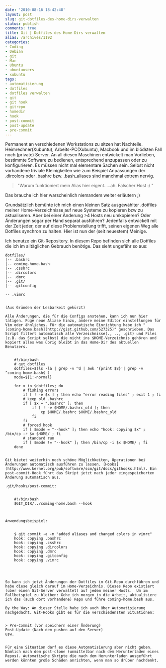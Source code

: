 ```yaml
---
date: '2010-08-16 18:42:48'
layout: post
slug: git-dotfiles-des-home-dirs-verwalten
status: publish
comments: true
title: Git | Dotfiles des Home-Dirs verwalten
alias: /archives/1192
categories:
- Coding
- Debian
- git
- Mac
- Ubuntu
- ubuntuusers
- xubuntu
tags:
- automatisierung
- dotfiles
- dotfiles verwalten
- git
- git hook
- gitrepo
- homedir
- hook
- post-commit
- post-update
- pre-commit
---
```


Permanent an verschiedenen Workstations zu sitzen hat Nachteile. Heimrechner(Xubuntu), Arbeits-PC(Xubuntu), Macbook und im blödsten Fall noch (private) Server. An all diesen Maschinen entwickelt man Vorlieben, bestimmte Software zu bedienen, entsprechend anzupassen oder zu konfigurieren. Es müssen nicht mal elementare Sachen sein. Selbst nicht vorhandene triviale Kleinigkeiten wie zum Beispiel Anpassungen der .dircolors oder .bashrc bzw. .bash_aliases sind manchmal extrem nervig.


> "Warum funktioniert mein Alias hier eigent.....ah. Falscher Host :/ "


Das brauche ich hier warscheinlich niemandem weiter erläutern ;)

Grundsätzlich bemühte ich mich einen kleinen Satz ausgewählter .dotfiles meiner Home-Verzeichnisse auf neue Systeme zu kopieren bzw zu aktualiseren. Aber bei einer Änderung >4 Hosts neu umkopieren? Oder Änderungen sogar per Hand separat ausführen? Jedenfalls entwickelt mit der Zeit jeder, der auf diese Problemstellung trifft, seinen eigenen Weg alle Dotfiles synchron zu halten. Hier ist nun der (seit neuestem) Meinige.

Ich benutze ein Git-Repository. In diesem Repo befinden sich alle Dotfiles die ich im alltäglichen Gebrauch benötige. Das sieht ungefähr so aus:


    dotfiles/
    |-- .bashrc
    |-- coming-home.bash
    |-- .csshrc
    |-- .dircolors
    |-- .dmrc
    |-- .git/
    |-- .gitconfig
```
-- .vimrc


(Aus Gründen der Lesbarkeit gekürzt)

Alle Änderungen, die für die Configs anstehen, kann ich nun hier tätigen. Füge neue Aliase hinzu, ändere meine Editor einstellungen für Vim oder ähnliches. Für die automatische Einrichtung habe ich "[coming-home.bash](http://gist.github.com/527325)" geschrieben. Das Script filtert automatisch alle Verzeichnisse(., .., .git) und Files (z.B. das Script selbst) die nicht ins $HOME-Verzeichnis gehören und kopiert alles was übrig bleibt in das Home-Dir des aktuellen Benutzers.


    #!/bin/bash
    # get dotfiles
    dotfiles=$(ls -la | grep -v ^d | awk '{print $8}'| grep -v ^coming-home.bash$ )
    mode=${1:-normal}

    for x in $dotfiles; do
        # fishing errors
        if [ ! -e $x ] ; then echo "error reading files" ; exit 1 ; fi
        # keep old .bashrc
        if [ $x = ".bashrc" ]; then
            if [ ! -e $HOME/.bashrc_old ]; then
                cp $HOME/.bashrc $HOME/.bashrc_old
            fi
        fi
        # forced hook
        if [ $mode = "--hook" ]; then echo "hook: copying $x" ; /bin/cp -r $x $HOME/ ; fi
        # standard run
        if [ $mode != "--hook" ]; then /bin/cp -i $x $HOME/ ; fi
    done


Git bietet weiterhin noch schöne Möglichkeiten, Operationen bei Änderungen automatisch ausführen zu lassen. [Hooks](http://www.kernel.org/pub/software/scm/git/docs/githooks.html). Ein post-commit-Hook führt das Skript jetzt nach jeder eingespeicherten Änderung automatisch aus.

.git/hooks/post-commit:


    #!/bin/bash
    $GIT_DIR/../coming-home.bash --hook



Anwendungsbeispiel:


    $ git commit -a -m "added aliases and changed colors in vimrc"
    hook: copying .bashrc
    hook: copying .csshrc
    hook: copying .dircolors
    hook: copying .dmrc
    hook: copying .gitconfig
    hook: copying .vimrc




So kann ich jetzt Änderungen der Dotfiles im Git-Repo durchführen und habe diese gleich darauf im Home-Verzeichnis. Dieses Repo existiert (über einen Git-Server verwaltet) auf jedem meiner Hosts.  Um im Fallbeispiel zu bleiben: Gehe ich morgen in die Arbeit, aktualisiere ich das (auch dort vorhandene) Repo und führe coming-home.bash aus.

By the Way: An dieser Stelle habe ich auch über Automatisierung nachgedacht. Git-Hooks gibt es für die verschiedensten Situationen:


> Pre-Commit (vor speichern einer Änderung)
Post-Update (Nach dem pushen auf den Server)
usw.


Für eine Situation darf es diese Automatisierung aber nicht geben. Nämlich nach dem post-clone (unmittelbar nach dem Herunterladen eines Repos). Automatische Skripte die nach dem Herunterladen ausgeführt werden könnten große Schäden anrichten, wenn man so drüber nachdenkt.
